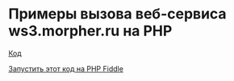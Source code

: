 # Примеры вызова веб-сервиса ws3.morpher.ru на PHP

[Код](https://github.com/morpher-ru/Morpher.WebService.V3.PhpExamples/blob/master/ws3.examples.php)

[Запустить этот код на PHP Fiddle](http://phpfiddle.org/lite?url=https://raw.githubusercontent.com/morpher-ru/Morpher.WebService.V3.PhpExamples/master/ws3.examples.php)

